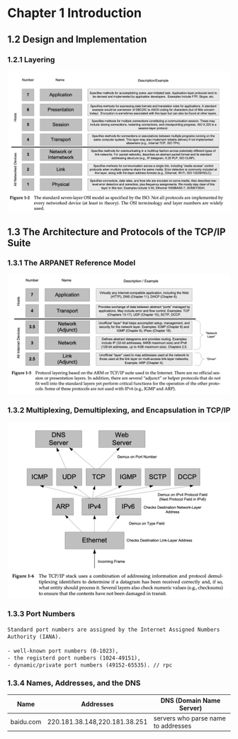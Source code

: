 # Chapter 1 Introduction #

## 1.2 Design and Implementation ##

### 1.2.1 Layering ###

![](ch01/01fig1-2.png) 


## 1.3 The Architecture and Protocols of the TCP/IP Suite ##

### 1.3.1 The ARPANET Reference Model ###

![](ch01/01fig1-5.png)

### 1.3.2 Multiplexing, Demultiplexing, and Encapsulation in TCP/IP ###

![](ch01/01fig1-6.png)

### 1.3.3 Port Numbers ###

    Standard port numbers are assigned by the Internet Assigned Numbers Authority (IANA).
    
    - well-known port numbers (0-1023),
    - the registerd port numbers (1024-49151),
    - dynamic/private port numbers (49152-65535). // rpc
    
    
### 1.3.4 Names, Addresses, and the DNS ###

| Name      | Addresses                     | DNS (Domain Name Server)            |
|-----------|-------------------------------|-------------------------------------|
| baidu.com | 220.181.38.148,220.181.38.251 | servers who parse name to addresses |
